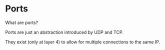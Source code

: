 

# Ports
What are ports?

Ports are just an abstraction introduced by UDP and TCP.

They exist (only at layer 4) to allow for multiple 
connections to the same IP.


